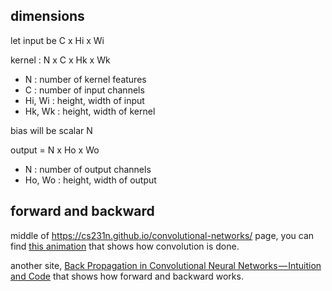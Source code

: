 ## dimensions

let input be C x Hi x Wi

kernel : N x C x Hk x Wk
- N : number of kernel features
- C : number of input channels
- Hi, Wi : height, width of input
- Hk, Wk : height, width of kernel

bias will be scalar N

output = N x Ho x Wo
- N : number of output channels
- Ho, Wo : height, width of output

## forward and backward

middle of https://cs231n.github.io/convolutional-networks/ page, you can find
[this animation](https://cs231n.github.io/assets/conv-demo/index.html)
that shows how convolution is done.

another site,
[Back Propagation in Convolutional Neural Networks — Intuition and Code](https://becominghuman.ai/back-propagation-in-convolutional-neural-networks-intuition-and-code-714ef1c38199)
that shows how forward and backward works.